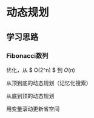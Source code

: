# 动态规划

## 学习思路

### Fibonacci数列

优化，从 $ O(2^n) $ 到 $O(n)$ 

从顶到底的动态规划（记忆化搜索）

从底到顶的动态规划

用变量滚动更新省空间